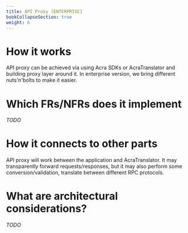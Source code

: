 ```yaml
---
title: API Proxy [ENTERPRISE]
bookCollapseSection: true
weight: 6
---
```


# How it works

API proxy can be achieved via using Acra SDKs or AcraTranslator and building proxy layer around it.
In enterprise version, we bring different nuts'n'bolts to make it easier.

# Which FRs/NFRs does it implement

_TODO_

# How it connects to other parts

API proxy will work between the application and AcraTranslator.
It may transparently forward requests/responses, but it may also perform some conversion/validation,
translate between different RPC protocols.

# What are architectural considerations?

_TODO_
